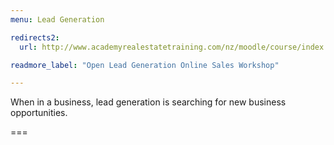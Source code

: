 ```yaml
---
menu: Lead Generation

redirects2:
  url: http://www.academyrealestatetraining.com/nz/moodle/course/index.php?categoryid=7

readmore_label: "Open Lead Generation Online Sales Workshop"

---
```


When in a business, lead generation is searching for new business opportunities.

===
